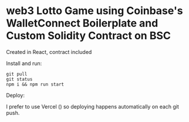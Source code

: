 # web3 Lotto Game using Coinbase's WalletConnect Boilerplate and Custom Solidity Contract on BSC
Created in React, contract included

Install and run:

```
git pull
git status
npm i && npm run start
```

Deploy:

I prefer to use Vercel () so deploying happens automatically on each git push.
